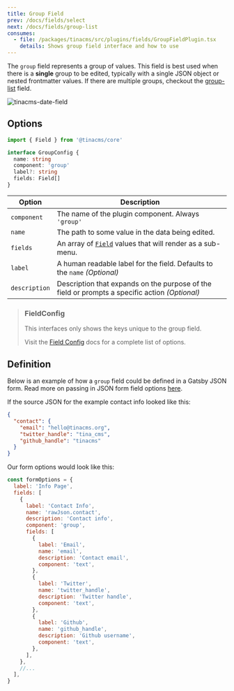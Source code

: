 ```yaml
---
title: Group Field
prev: /docs/fields/select
next: /docs/fields/group-list
consumes:
  - file: /packages/tinacms/src/plugins/fields/GroupFieldPlugin.tsx
    details: Shows group field interface and how to use
---
```


The `group` field represents a group of values. This field is best used when there is a **single** group to be edited, typically with a single JSON object or nested frontmatter values. If there are multiple groups, checkout the [group-list](/docs/fields/group-list) field.

![tinacms-date-field](/img/fields/group.gif)

## Options

```typescript
import { Field } from '@tinacms/core'

interface GroupConfig {
  name: string
  component: 'group'
  label?: string
  fields: Field[]
}
```

| Option        | Description                                                                                    |
| ------------- | ---------------------------------------------------------------------------------------------- |
| `component`   | The name of the plugin component. Always `'group'`                                             |
| `name`        | The path to some value in the data being edited.                                               |
| `fields`      | An array of [`Field`](/docs/fields) values that will render as a sub-menu.                     |
| `label`       | A human readable label for the field. Defaults to the `name` _(Optional)_                      |
| `description` | Description that expands on the purpose of the field or prompts a specific action _(Optional)_ |

> ### FieldConfig
>
> This interfaces only shows the keys unique to the group field.
>
> Visit the [Field Config](/docs/fields) docs for a complete list of options.

## Definition

Below is an example of how a `group` field could be defined in a Gatsby JSON form. Read more on passing in JSON form field options [here](/guides/gatsby/git/customize-form).

If the source JSON for the example contact info looked like this:

```json
{
  "contact": {
    "email": "hello@tinacms.org",
    "twitter_handle": "tina_cms",
    "github_handle": "tinacms"
  }
}
```

Our form options would look like this:

```javascript
const formOptions = {
  label: 'Info Page',
  fields: [
    {
      label: 'Contact Info',
      name: 'rawJson.contact',
      description: 'Contact info',
      component: 'group',
      fields: [
        {
          label: 'Email',
          name: 'email',
          description: 'Contact email',
          component: 'text',
        },
        {
          label: 'Twitter',
          name: 'twitter_handle',
          description: 'Twitter handle',
          component: 'text',
        },
        {
          label: 'Github',
          name: 'github_handle',
          description: 'Github username',
          component: 'text',
        },
      ],
    },
    //...
  ],
}
```
